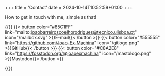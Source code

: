 +++
title = 'Contact'
date = 2024-10-14T10:52:59+01:00
+++

How to get in touch with me, simple as that!

{{<grid>}}
    {{< button color="#85C1FF" link="mailto:joaobarreiroscoelhorodrigues@tecnico.ulisboa.pt" icon="/mailbox.svg" >}}E-mail{{< /button >}}
    {{< button color="#555555" link="https://github.com/Joao-Ex-Machina" icon="/gitlogo.png" >}}GitHub{{< /button >}}
    {{< button color="#C8A2E8" link="https://fosstodon.org/@joaoexmachina" icon="/mastologo.png" >}}Mastodon{{< /button >}}
    
{{</grid>}}
